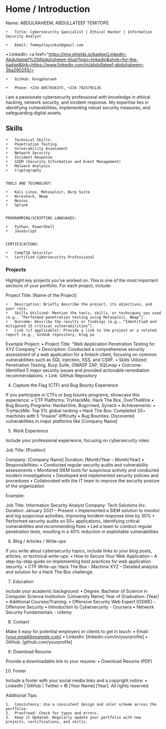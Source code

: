 # Home / Introduction


Name: ABDULRAHEEM, ABDULLATEEF TEMITOPE


	•	Title: Cybersecurity Specialist | Ethical Hacker | Information Security Analyst
 
	•	Email: Temmyolayinka1@gmail.com
 
  • Linkedln: <a href="https://img.shields.io/badge/LinkedIn-Abdullateef%20Abdulraheem-blue?logo=linkedin&style=for-the-badge&link=https://www.linkedin.com/in/abdullateef-abdulraheem-3ba290255/></a>
  
	•	GitHub: Kvngpharaoh
 
	•	Phone: +234 8057036375, +234 7025795136



 
 I am a passionate cybersecurity professional with knowledge in ethical hacking, network security, and incident response. My expertise lies in identifying vulnerabilities, implementing robust security measures, and safeguarding digital assets.
	



## Skills

	•	Technical Skills:
	•	Penetration Testing
	•	Vulnerability Assessment
	•	Network Security
	•	Incident Response
	•	SIEM (Security Information and Event Management)
	•	Malware Analysis
	•	Cryptography

 
	TOOLS AND TECHNOLOGY:
 
	•	Kali Linux, Metasploit, Burp Suite
	•	Wireshark, Nmap
	•	Nessus
	•	Splunk
 
	
	PROGRAMMING/SCRIPTING LANGUAGES:
 
	•	Python, PowerShell
	•	JavaScript
 
 
	CERTIFICATIONS:
 
	•	CompTIA Security+
	•	Certified Cybersecurity Professional
 

### Projects

Highlight key projects you’ve worked on. This is one of the most important sections of your portfolio. For each project, include:

Project Title: [Name of the Project]

	•	Description: Briefly describe the project, its objectives, and your role.
	•	Skills Utilized: Mention the tools, skills, or techniques you used (e.g., “Performed penetration testing using Metasploit, Nmap”).
	•	Outcome: Describe the results or findings (e.g., “Identified and mitigated 15 critical vulnerabilities”).
	•	Link (if applicable): Provide a link to the project or a related report (e.g., GitHub repository, blog po

Example Project:
	•	Project Title: “Web Application Penetration Testing for XYZ Company”
	•	Description: Conducted a comprehensive security assessment of a web application for a fintech client, focusing on common vulnerabilities such as SQL injection, XSS, and CSRF.
	•	Skills Utilized: Penetration Testing, Burp Suite, OWASP ZAP, SQLmap
	•	Outcome: Identified 5 major security issues and provided actionable remediation recommendations.
	•	Link: GitHub Repository

4. Capture the Flag (CTF) and Bug Bounty Experience

If you participate in CTFs or bug bounty programs, showcase this experience:
	•	CTF Platforms: TryHackMe, Hack The Box, OverTheWire
	•	Bug Bounty Programs: HackerOne, Bugcrowd, Synack
	•	Achievements:
	•	TryHackMe: Top 5% global ranking
	•	Hack The Box: Completed 20+ machines with 5 “Insane” difficulty
	•	Bug Bounties: Discovered vulnerabilities in major platforms like [Company Name]

5. Work Experience

Include your professional experience, focusing on cybersecurity roles:

Job Title: [Position]

Company: [Company Name]
Duration: [Month/Year – Month/Year]
	•	Responsibilities:
	•	Conducted regular security audits and vulnerability assessments
	•	Monitored SIEM tools for suspicious activity and conducted incident investigations
	•	Developed and implemented security policies and procedures
	•	Collaborated with the IT team to improve the security posture of the organization

Example:

Job Title: Information Security Analyst
Company: Tech Solutions Inc.
Duration: January 2021 – Present
	•	Implemented a SIEM solution to monitor and log suspicious activities, improving incident response time by 30%
	•	Performed security audits on 50+ applications, identifying critical vulnerabilities and recommending fixes
	•	Led a team to conduct regular penetration tests, resulting in a 40% reduction in exploitable vulnerabilities

6. Blog / Articles / Write-ups

If you write about cybersecurity topics, include links to your blog posts, articles, or technical write-ups:
	•	How to Secure Your Web Application – A step-by-step guide on implementing best practices for web application security.
	•	CTF Write-up: Hack The Box - Machine XYZ – Detailed analysis and solution for a Hack The Box challenge.

7. Education

Include your academic background:
	•	Degree: Bachelor of Science in Computer Science
Institution: [University Name]
Year of Graduation: [Year]
	•	Additional Courses/Training:
	•	Offensive Security Web Expert (OSWE) - Offensive Security
	•	Introduction to Cybersecurity - Coursera
	•	Network Security Fundamentals - Udemy

8. Contact

Make it easy for potential employers or clients to get in touch:
	•	Email: [your.email@example.com]
	•	LinkedIn: [linkedin.com/in/yourprofile]
	•	GitHub: [github.com/yourprofile]

9. Download Resume

Provide a downloadable link to your resume:
	•	Download Resume (PDF)

10. Footer

Include a footer with your social media links and a copyright notice:
	•	LinkedIn | GitHub | Twitter
	•	© [Your Name] [Year]. All rights reserved.

Additional Tips:

	1.	Consistency: Use a consistent design and color scheme across the portfolio.
	2.	Proofread: Check for typos and errors.
	3.	Keep it Updated: Regularly update your portfolio with new projects, certifications, and skills.
